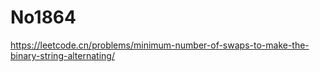 # No1864

<https://leetcode.cn/problems/minimum-number-of-swaps-to-make-the-binary-string-alternating/>
